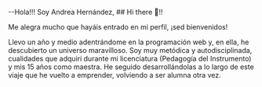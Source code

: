 
--Hola!!! Soy Andrea Hernández, ## Hi there 👋!!

Me alegra mucho que hayáis entrado en mi perfil, ¡sed bienvenidos!

Llevo un año y medio adentrándome en la programación web y, en ella, he descubierto un universo maravilloso. Soy muy metódica y autodisciplinada, cualidades que adquirí durante mi licenciatura (Pedagogía del Instrumento) y mis 15 años como maestra. He seguido desarrollándolas a lo largo de este viaje que he vuelto a emprender, volviendo a ser alumna otra vez.


